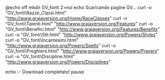 @echo off 
mkdir GV_fonti 2>nul 
echo Scaricando pagine GV... 
curl -o "GV_fonti\Razze_Classi.html" "http://www.grajaversion.org/Home/RaceClasses" 
curl -o "GV_fonti\Talenti.html" "http://www.grajaversion.org/Features" 
curl -o "GV_fonti\Benefici.html" "http://www.grajaversion.org/Features/Benefits"
curl -o "GV_fonti\Stli.html" "http://www.grajaversion.org/Powers/Styles" 
curl -o "GV_fonti\Incantesimi.html" "http://www.grajaversion.org/Powers/Spells" 
curl -o "GV_fonti\Preghiere.html" "http://www.grajaversion.org/Powers/Prayers" 
curl -o "GV_fonti\Discipline.html" "http://www.grajaversion.org/Powers/Disciplines" 

echo ✅ Download completato! 
pause